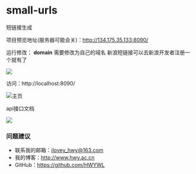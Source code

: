 # small-urls
短链接生成

项目预览地址(服务器可能会关)：http://134.175.35.133:8090/

运行修改：
**domain** 需要修改为自己的域名
新浪短链接可以去新浪开发者注册一个就有了

![](https://i.imgur.com/kXkX4J2.jpg)

访问：http://localhost:8090/

![主页](https://i.imgur.com/CCKD76y.jpg)

api接口文档

![](https://i.imgur.com/Q5vR5ry.jpg)

### 问题建议


- 联系我的邮箱：ilovey_hwy@163.com
- 我的博客：http://www.hwy.ac.cn
- GitHub：https://github.com/HWYWL
